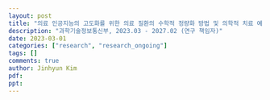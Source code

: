 ```yaml
---
layout: post
title: "의료 인공지능의 고도화를 위한 의료 질환의 수학적 정량화 방법 및 의학적 치료 예측 모델 개발"
description: "과학기술정보통신부, 2023.03 - 2027.02 (연구 책임자)"
date: 2023-03-01
categories: ["research", "research_ongoing"]
tags: []
comments: true
author: Jinhyun Kim
pdf:
ppt:
---
```

